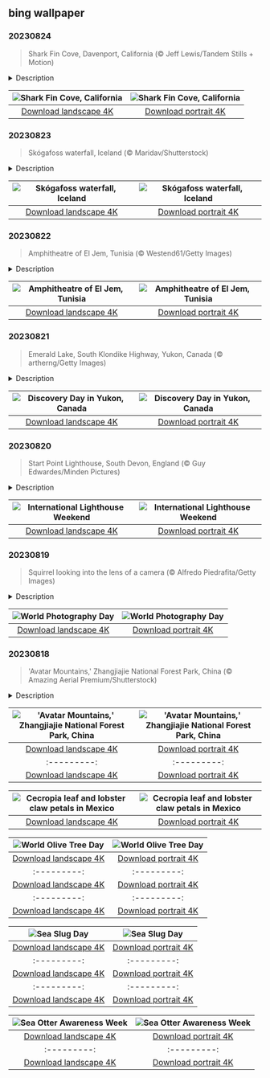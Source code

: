 ## bing wallpaper

### 20230824

> Shark Fin Cove, Davenport, California (© Jeff Lewis/Tandem Stills + Motion)

<details>
<summary>Description</summary>

> Shark Fin Cove, also known as Shark Tooth Beach, is nestled in a cove in the tiny town of Davenport on California's Central Coast. The cove is a coastal gem known for its stunning sea stack—a vertical rock formation that resembles a shark's fin. The fin used to be connected to the mudstone cliff that surrounds the beach. Over time, the relentless crashing waves and strong winds slowly eroded the rock formation. Shark Fin Cove is visible from Highway 1, where travelers can stop and look at the expansive Pacific Ocean views.
> 
> 
> 
> 

</details>

| ![Shark Fin Cove, California](https://cn.bing.com/th?id=OHR.SharkFinCove_EN-US1070740515_UHD.jpg&pid=hp&w=400&h=224&rs=1&c=4) | ![Shark Fin Cove, California](https://cn.bing.com/th?id=OHR.SharkFinCove_EN-US1070740515_1080x1920.jpg&pid=hp&w=155&h=315&rs=1&c=4) |
|:---------:|:---------:|
| [Download landscape 4K](https://cn.bing.com/th?id=OHR.SharkFinCove_EN-US1070740515_UHD.jpg) | [Download portrait 4K](https://cn.bing.com/th?id=OHR.SharkFinCove_EN-US1070740515_1080x1920.jpg) |

### 20230823

> Skógafoss waterfall, Iceland (© Maridav/Shutterstock)

<details>
<summary>Description</summary>

> Behold Skógafoss, one of Iceland’s largest waterfalls. This powerful cascade measures 82 feet across and drops 200 feet over what were once the sea cliffs of the country’s southern coast. The coastline receded seaward, but the cliffs remained, leaving behind this natural wonder, powered by water from two glaciers. Skógafoss, which translates as 'forest waterfall,' is frequently graced with single or double rainbows, formed by the refraction of sunlight through the mist. Legend has it that a treasure chest is hidden behind Skógafoss, left there by a Viking settler named Prasi Porolfsson.
> 
> The waterfall has appeared on the big screen, in 'Thor: The Dark World' and the Bollywood movie 'Dilwale,' as well as on TV in the final season of 'Game of Thrones.' The Skógar Museum, which offers insights into Iceland's cultural heritage, sits near the waterfall in Skógar village.
> 
> 

</details>

| ![Skógafoss waterfall, Iceland](https://cn.bing.com/th?id=OHR.SkogafossWaterfall_EN-US0919190171_UHD.jpg&pid=hp&w=400&h=224&rs=1&c=4) | ![Skógafoss waterfall, Iceland](https://cn.bing.com/th?id=OHR.SkogafossWaterfall_EN-US0919190171_1080x1920.jpg&pid=hp&w=155&h=315&rs=1&c=4) |
|:---------:|:---------:|
| [Download landscape 4K](https://cn.bing.com/th?id=OHR.SkogafossWaterfall_EN-US0919190171_UHD.jpg) | [Download portrait 4K](https://cn.bing.com/th?id=OHR.SkogafossWaterfall_EN-US0919190171_1080x1920.jpg) |

### 20230822

> Amphitheatre of El Jem, Tunisia (© Westend61/Getty Images)

<details>
<summary>Description</summary>

> This impressive structure is the Amphitheatre of El Jem, in the Tunisian town of the same name. Made entirely from stone blocks, it was built in the 3rd century CE, when this area was Thysdrus, a city of ancient Rome. Once capable of seating up to 35,000 spectators, it is the largest colosseum in North Africa and one of the largest in the world. A UNESCO World Heritage Site since 1979, it is one of the best-preserved Roman amphitheatres, almost equal in grandeur to the Colosseum in Rome.
> 
> Beneath the arena, there is an extensive underground network of tunnels and chambers, which are open to visitors. Despite its age, the arena floor is still preserved, and visitors can walk on it, following in the footsteps of gladiators and others who stepped out before huge crowds, nearly 2,000 years ago.
> 
> 

</details>

| ![Amphitheatre of El Jem, Tunisia](https://cn.bing.com/th?id=OHR.TunisiaAmphitheatre_EN-US0644159608_UHD.jpg&pid=hp&w=400&h=224&rs=1&c=4) | ![Amphitheatre of El Jem, Tunisia](https://cn.bing.com/th?id=OHR.TunisiaAmphitheatre_EN-US0644159608_1080x1920.jpg&pid=hp&w=155&h=315&rs=1&c=4) |
|:---------:|:---------:|
| [Download landscape 4K](https://cn.bing.com/th?id=OHR.TunisiaAmphitheatre_EN-US0644159608_UHD.jpg) | [Download portrait 4K](https://cn.bing.com/th?id=OHR.TunisiaAmphitheatre_EN-US0644159608_1080x1920.jpg) |

### 20230821

> Emerald Lake, South Klondike Highway, Yukon, Canada (© artherng/Getty Images)

<details>
<summary>Description</summary>

> It's Discovery Day in Yukon, Canada, a day to commemorate the 1896 discovery of gold at Bonanza Creek. The event set off the Klondike Gold Rush, which attracted thousands of prospectors to the region in search of gold, leading to significant economic and social changes. The population increase led to Yukon separating from the Northwest Territories and the formation of Yukon Territory in 1898.
> 
> Discovery Day celebrates Yukon's rich heritage, history, and natural resources—like Emerald Lake, seen in today's image, known for its deep green hues. You'll find it on the Klondike Highway, which roughly follows the route used by the prospectors more than a century ago. It is also a day to honor the spirit of adventure exhibited during the gold rush. Government offices, schools, and many businesses close to allow people to participate in the festivities, including parades, historical reenactments, gold panning competitions, and concerts.
> 
> 

</details>

| ![Discovery Day in Yukon, Canada](https://cn.bing.com/th?id=OHR.EmeraldLakeYukon_EN-US0522450551_UHD.jpg&pid=hp&w=400&h=224&rs=1&c=4) | ![Discovery Day in Yukon, Canada](https://cn.bing.com/th?id=OHR.EmeraldLakeYukon_EN-US0522450551_1080x1920.jpg&pid=hp&w=155&h=315&rs=1&c=4) |
|:---------:|:---------:|
| [Download landscape 4K](https://cn.bing.com/th?id=OHR.EmeraldLakeYukon_EN-US0522450551_UHD.jpg) | [Download portrait 4K](https://cn.bing.com/th?id=OHR.EmeraldLakeYukon_EN-US0522450551_1080x1920.jpg) |

### 20230820

> Start Point Lighthouse, South Devon, England (© Guy Edwardes/Minden Pictures)

<details>
<summary>Description</summary>

> To mark International Lighthouse Weekend, we're on England's southwest coast, where Start Point Lighthouse looks out over the turbulent waters of the English Channel. The lighthouse is perched upon a rugged cliff on one of the country's most exposed peninsulas, which stretches nearly a mile into the sea in the county of Devon. Built in 1836, the elegant lighthouse was designed by civil engineer James Walker in the Gothic style, as seen in its castle-like parapet. It has undergone many changes since then and more accommodation was added in the 1870s, but no lighthouse keepers live there now—it has been automated since 1993.
> 
> 
> 
> 

</details>

| ![International Lighthouse Weekend](https://cn.bing.com/th?id=OHR.StartPointLight_EN-US0323042936_UHD.jpg&pid=hp&w=400&h=224&rs=1&c=4) | ![International Lighthouse Weekend](https://cn.bing.com/th?id=OHR.StartPointLight_EN-US0323042936_1080x1920.jpg&pid=hp&w=155&h=315&rs=1&c=4) |
|:---------:|:---------:|
| [Download landscape 4K](https://cn.bing.com/th?id=OHR.StartPointLight_EN-US0323042936_UHD.jpg) | [Download portrait 4K](https://cn.bing.com/th?id=OHR.StartPointLight_EN-US0323042936_1080x1920.jpg) |

### 20230819

> Squirrel looking into the lens of a camera (© Alfredo Piedrafita/Getty Images)

<details>
<summary>Description</summary>

> On August 19, 1839, French artist and photographer Louis-Jacques-Mandé Daguerre made public his invention that created an image using a silver-plated copper sheet and mercury vapor. The daguerreotype process became the first publicly available photographic process and was used throughout the 1840s and 1850s.
> 
> Today, August 19 is World Photography Day, promoting the art as a means of storytelling, creative expression, and cultural preservation. The world of photography is vast and captures many subjects and styles on camera, from abstract and fashion photography to landscapes and wildlife, like this cheeky squirrel here. Some seek to keep the charm and artistry of old-fashioned photography alive, though digital cameras and smartphones give everyone the opportunity to capture great photos, sometimes in unexpected places.
> 
> 

</details>

| ![World Photography Day](https://cn.bing.com/th?id=OHR.CameraSquirrel_EN-US0174540169_UHD.jpg&pid=hp&w=400&h=224&rs=1&c=4) | ![World Photography Day](https://cn.bing.com/th?id=OHR.CameraSquirrel_EN-US0174540169_1080x1920.jpg&pid=hp&w=155&h=315&rs=1&c=4) |
|:---------:|:---------:|
| [Download landscape 4K](https://cn.bing.com/th?id=OHR.CameraSquirrel_EN-US0174540169_UHD.jpg) | [Download portrait 4K](https://cn.bing.com/th?id=OHR.CameraSquirrel_EN-US0174540169_1080x1920.jpg) |

### 20230818

> 'Avatar Mountains,' Zhangjiajie National Forest Park, China (© Amazing Aerial Premium/Shutterstock)

<details>
<summary>Description</summary>

> These stunning stone spires, rising from the forest in China's Hunan province, are said to have inspired the floating mountains of the movie 'Avatar.' There are more than 3,000 of these quartz-sandstone pillars in Zhangjiajie National Forest Park, often swathed in mist, part of a spectacular landscape that has inspired generations of painters. These days, they are popularly known as the 'Avatar Mountains' and one, the 3,544-foot-high Southern Sky Pillar, was officially renamed as 'Avatar Hallelujah Mountain' in 2010, the year after the blockbuster movie was released.
> 
> The spires sit within the wider Wulingyuan Scenic and Historic Interest Area, a UNESCO World Heritage Site, and attract millions of tourists each year who come to marvel at their otherworldly beauty. The park is dotted with numerous hiking trails and glass-bottomed skywalks, allowing visitors to enjoy panoramic views of this natural wonder.
> 
> 

</details>

| !['Avatar Mountains,' Zhangjiajie National Forest Park, China](https://cn.bing.com/th?id=OHR.AvatarMountain_EN-US0084042494_UHD.jpg&pid=hp&w=400&h=224&rs=1&c=4) | !['Avatar Mountains,' Zhangjiajie National Forest Park, China](https://cn.bing.com/th?id=OHR.AvatarMountain_EN-US0084042494_1080x1920.jpg&pid=hp&w=155&h=315&rs=1&c=4) |
|:---------:|:---------:|
| [Download landscape 4K](https://cn.bing.com/th?id=OHR.AvatarMountain_EN-US0084042494_UHD.jpg) | [Download portrait 4K](https://cn.bing.com/th?id=OHR.AvatarMountain_EN-US0084042494_1080x1920.jpg) |jpg) |ownload portrait 4K](https://cn.bing.com/th?id=OHR.NakupendaBeach_EN-US3130365422_1080x1920.jpg) |080x1920.jpg) |94011_1080x1920.jpg) |load landscape 4K](https://cn.bing.com/th?id=OHR.StonehengeSalisbury_EN-US1337618356_UHD.jpg) | [Download portrait 4K](https://cn.bing.com/th?id=OHR.StonehengeSalisbury_EN-US1337618356_1080x1920.jpg) | | [Download portrait 4K](https://cn.bing.com/th?id=OHR.EagleTree_EN-US8588984234_1080x1920.jpg) |d portrait 4K](https://cn.bing.com/th?id=OHR.SurfSanDiego_EN-US0761983664_1080x1920.jpg) |?id=OHR.CormorantBridge_EN-US1902862286_1080x1920.jpg) |om/th?id=OHR.AmericanWetlands_EN-US1844827155_1080x1920.jpg&pid=hp&w=155&h=315&rs=1&c=4) |
|:---------:|:---------:|
| [Download landscape 4K](https://cn.bing.com/th?id=OHR.AmericanWetlands_EN-US1844827155_UHD.jpg) | [Download portrait 4K](https://cn.bing.com/th?id=OHR.AmericanWetlands_EN-US1844827155_1080x1920.jpg) |9784_UHD.jpg) | [Download portrait 4K](https://cn.bing.com/th?id=OHR.RedPlanetDay_EN-US9693219784_1080x1920.jpg) |r claw is often cultivated as an ornamental plant for tropical gardens. Gardeners looking to attract birds love the Heliconia because its plentiful nectar draws hummingbirds to its downward-facing flowers. Those same flowers have special recognition in Bolivia as 'patujú,' the national flower, which appears on one of the country's flags.
> 
> 

</details>

| ![Cecropia leaf and lobster claw petals in Mexico](https://cn.bing.com/th?id=OHR.Cecropia_EN-US9602789937_UHD.jpg&pid=hp&w=400&h=224&rs=1&c=4) | ![Cecropia leaf and lobster claw petals in Mexico](https://cn.bing.com/th?id=OHR.Cecropia_EN-US9602789937_1080x1920.jpg&pid=hp&w=155&h=315&rs=1&c=4) |
|:---------:|:---------:|
| [Download landscape 4K](https://cn.bing.com/th?id=OHR.Cecropia_EN-US9602789937_UHD.jpg) | [Download portrait 4K](https://cn.bing.com/th?id=OHR.Cecropia_EN-US9602789937_1080x1920.jpg) |though olive trees do not grow very tall, usually no more than 30 feet, they live a very long time. One of the oldest known trees in the world, in Portugal, is believed to be 3,350 years old. Many live for millennia, their trunks growing thick and gnarled, and their branches bearing fruit century after century. As civilizations rise and fall around them, these hardy trees remain resilient and steadfast.
> 
> 

</details>

| ![World Olive Tree Day](https://cn.bing.com/th?id=OHR.OliveTreeDay_EN-US9460125670_UHD.jpg&pid=hp&w=400&h=224&rs=1&c=4) | ![World Olive Tree Day](https://cn.bing.com/th?id=OHR.OliveTreeDay_EN-US9460125670_1080x1920.jpg&pid=hp&w=155&h=315&rs=1&c=4) |
|:---------:|:---------:|
| [Download landscape 4K](https://cn.bing.com/th?id=OHR.OliveTreeDay_EN-US9460125670_UHD.jpg) | [Download portrait 4K](https://cn.bing.com/th?id=OHR.OliveTreeDay_EN-US9460125670_1080x1920.jpg) |pid=hp&w=155&h=315&rs=1&c=4) |
|:---------:|:---------:|
| [Download landscape 4K](https://cn.bing.com/th?id=OHR.MonksMound_EN-US9323884241_UHD.jpg) | [Download portrait 4K](https://cn.bing.com/th?id=OHR.MonksMound_EN-US9323884241_1080x1920.jpg) |](https://cn.bing.com/th?id=OHR.Calacas_EN-US6430903741_UHD.jpg) | [Download portrait 4K](https://cn.bing.com/th?id=OHR.Calacas_EN-US6430903741_1080x1920.jpg) |.com/th?id=OHR.SealRiver_EN-US6267835630_1080x1920.jpg&pid=hp&w=155&h=315&rs=1&c=4) |
|:---------:|:---------:|
| [Download landscape 4K](https://cn.bing.com/th?id=OHR.SealRiver_EN-US6267835630_UHD.jpg) | [Download portrait 4K](https://cn.bing.com/th?id=OHR.SealRiver_EN-US6267835630_1080x1920.jpg) |e a more fitting name. Someone call Terry.
> 
> 

</details>

| ![Sea Slug Day](https://cn.bing.com/th?id=OHR.SeaAngel_EN-US5531672696_UHD.jpg&pid=hp&w=400&h=224&rs=1&c=4) | ![Sea Slug Day](https://cn.bing.com/th?id=OHR.SeaAngel_EN-US5531672696_1080x1920.jpg&pid=hp&w=155&h=315&rs=1&c=4) |
|:---------:|:---------:|
| [Download landscape 4K](https://cn.bing.com/th?id=OHR.SeaAngel_EN-US5531672696_UHD.jpg) | [Download portrait 4K](https://cn.bing.com/th?id=OHR.SeaAngel_EN-US5531672696_1080x1920.jpg) |OHR.DarkSkyAcadia_EN-US6966527964_1080x1920.jpg) |.bing.com/th?id=OHR.GoldenJellyfish_EN-US6743816471_1080x1920.jpg&pid=hp&w=155&h=315&rs=1&c=4) |
|:---------:|:---------:|
| [Download landscape 4K](https://cn.bing.com/th?id=OHR.GoldenJellyfish_EN-US6743816471_UHD.jpg) | [Download portrait 4K](https://cn.bing.com/th?id=OHR.GoldenJellyfish_EN-US6743816471_1080x1920.jpg) |ng.com/th?id=OHR.LastDollarRoad_EN-US7923638318_UHD.jpg&pid=hp&w=400&h=224&rs=1&c=4) | ![First day of autumn](https://cn.bing.com/th?id=OHR.LastDollarRoad_EN-US7923638318_1080x1920.jpg&pid=hp&w=155&h=315&rs=1&c=4) |
|:---------:|:---------:|
| [Download landscape 4K](https://cn.bing.com/th?id=OHR.LastDollarRoad_EN-US7923638318_UHD.jpg) | [Download portrait 4K](https://cn.bing.com/th?id=OHR.LastDollarRoad_EN-US7923638318_1080x1920.jpg) |ppers who hunted otters to near extinction before they were protected by law. Although sea otter populations have rebounded, they are still considered endangered. Otters live along the Pacific Coast of North America, from California up to Alaska. Although they can walk on land, they almost never find the need or desire to, even when it's nap time. When they're ready for a snooze, they'll raft up, wrap themselves in a strand of kelp to keep them from drifting away, and recline on the world's biggest waterbed.

</details>

| ![Sea Otter Awareness Week](https://cn.bing.com/th?id=OHR.SitkaOtters_EN-US7714053956_UHD.jpg&pid=hp&w=400&h=224&rs=1&c=4) | ![Sea Otter Awareness Week](https://cn.bing.com/th?id=OHR.SitkaOtters_EN-US7714053956_1080x1920.jpg&pid=hp&w=155&h=315&rs=1&c=4) |
|:---------:|:---------:|
| [Download landscape 4K](https://cn.bing.com/th?id=OHR.SitkaOtters_EN-US7714053956_UHD.jpg) | [Download portrait 4K](https://cn.bing.com/th?id=OHR.SitkaOtters_EN-US7714053956_1080x1920.jpg) |oo_EN-US7569665443_UHD.jpg&pid=hp&w=400&h=224&rs=1&c=4) | ![World Bamboo Day](https://cn.bing.com/th?id=OHR.ArashiyamaBamboo_EN-US7569665443_1080x1920.jpg&pid=hp&w=155&h=315&rs=1&c=4) |
|:---------:|:---------:|
| [Download landscape 4K](https://cn.bing.com/th?id=OHR.ArashiyamaBamboo_EN-US7569665443_UHD.jpg) | [Download portrait 4K](https://cn.bing.com/th?id=OHR.ArashiyamaBamboo_EN-US7569665443_1080x1920.jpg) |